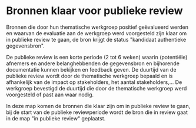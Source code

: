 # Bronnen klaar voor publieke review

Bronnen die door hun thematische werkgroep positief geëvalueerd werden en waarvan de evaluatie aan de werkgroep werd voorgesteld zijn klaar om in publieke review te gaan, de bron krijgt de status "kandidaat authentieke gegevensbron".

De publieke review is een korte periode (2 tot 6 weken) waarin (potentiële) afnemers en andere belanghebbenden de gegevensbron en bijhorende documentatie kunnen bekijken en feedback geven. De duurtijd van de publieke review wordt door de thematische werkgroep bepaald en is afhankelijk van de impact op stakeholders, het aantal stakeholders,... De werkgroep bevestigd de duurtijd die door de thematische werkgroep werd voorgesteld of past aan waar nodig.

In deze map komen de bronnen die klaar zijn om in publieke review te gaan, bij de start van de publieke reviewperiode wordt de bron die in review gaat in de map "in publieke review" geplaatst.